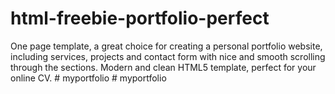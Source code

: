 # html-freebie-portfolio-perfect
One page template, a great choice for creating a personal portfolio website, including services, projects and contact form with nice and smooth scrolling through the sections. Modern and clean HTML5 template, perfect for your online CV.
#   m y p o r t f o l i o  
 #   m y p o r t f o l i o  
 
